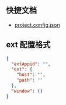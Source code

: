 ## 快捷文档
* [project.config.json](https://developers.weixin.qq.com/miniprogram/dev/devtools/projectconfig.html)


## ext 配置格式

```json
{
  "extAppid": "",
  "ext": {
    "host": "",
    "path": ""
  },
  "window": {}
}
```

